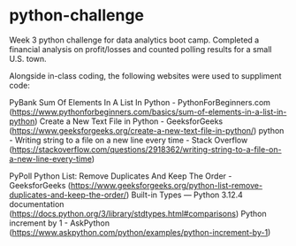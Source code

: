 # python-challenge
Week 3 python challenge for data analytics boot camp.
Completed a financial analysis on profit/losses and counted polling results for a small U.S. town.

Alongside in-class coding, the following websites were used to suppliment code:

PyBank
Sum Of Elements In A List In Python - PythonForBeginners.com (https://www.pythonforbeginners.com/basics/sum-of-elements-in-a-list-in-python)
Create a New Text File in Python - GeeksforGeeks (https://www.geeksforgeeks.org/create-a-new-text-file-in-python/)
python - Writing string to a file on a new line every time - Stack Overflow (https://stackoverflow.com/questions/2918362/writing-string-to-a-file-on-a-new-line-every-time)

PyPoll
Python List: Remove Duplicates And Keep The Order - GeeksforGeeks (https://www.geeksforgeeks.org/python-list-remove-duplicates-and-keep-the-order/)
Built-in Types — Python 3.12.4 documentation (https://docs.python.org/3/library/stdtypes.html#comparisons)
Python increment by 1 - AskPython (https://www.askpython.com/python/examples/python-increment-by-1)
